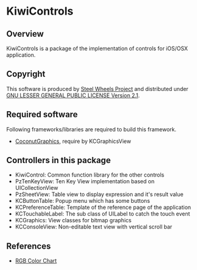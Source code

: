 KiwiControls
============

Overview
--------
KiwiControls is a package of the implementation of controls for iOS/OSX application.

Copyright
---------
This software is produced by [Steel Wheels Project](https://sites.google.com/site/steelwheelsproject/) and distributed under
[GNU LESSER GENERAL PUBLIC LICENSE Version 2.1](https://www.gnu.org/licenses/lgpl-2.1-standalone.html).

Required software
-----------------
Following frameworks/libraries are required to build this framework.
*  [CoconutGraphics](https://github.com/steelwheels/CoconutGraphics), require by KCGraphicsView

Controllers in this package
---------------------------
* KiwiControl:		Common function library for the other controls
* PzTenKeyView:		Ten Key View implementation based on UICollectionView
* PzSheetView:		Table view to display expression and it's result value
* KCButtonTable:	Popup menu which has some buttons
* KCPreferenceTable:	Template of the reference page of the application
* KCTouchableLabel:	The sub class of UILabel to catch the touch event
* KCGraphics:		View classes for bitmap graphics
* KCConsoleView:  Non-editable text view with vertical scroll bar

References
----------
* [RGB Color Chart](http://lowlife.jp/yasusii/static/color_chart.html)
